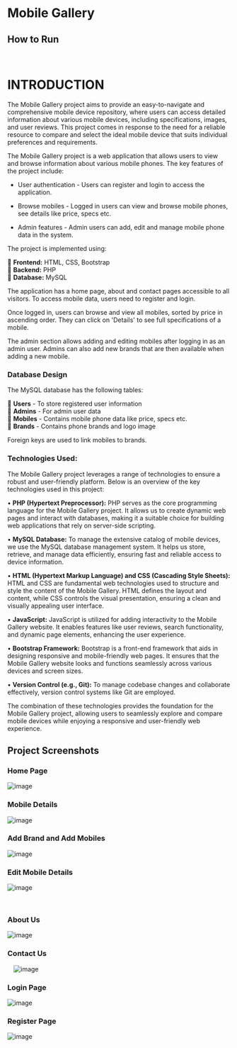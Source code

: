 # Mobile Gallery

## How to Run


 

# INTRODUCTION

The Mobile Gallery project aims to provide an easy-to-navigate and comprehensive mobile device repository, where users can access detailed information about various mobile devices, including specifications, images, and user reviews. This project comes in response to the need for a reliable resource to compare and select the ideal mobile device that suits individual preferences and requirements.

The Mobile Gallery project is a web application that allows users to view and browse information about various mobile phones. The key features of the project include:

- User authentication - Users can register and login to access the application.

- Browse mobiles - Logged in users can view and browse mobile phones, see details like price, specs etc.

- Admin features - Admin users can add, edit and manage mobile phone data in the system.

The project is implemented using:

	**Frontend:** HTML, CSS, Bootstrap<br>
	**Backend:** PHP<br>
	**Database:** MySQL<br>

The application has a home page, about and contact pages accessible to all visitors. To access mobile data, users need to register and login.

Once logged in, users can browse and view all mobiles, sorted by price in ascending order. They can click on 'Details' to see full specifications of a mobile.

The admin section allows adding and editing mobiles after logging in as an admin user. Admins can also add new brands that are then available when adding a new mobile.

### Database Design

The MySQL database has the following tables:

	**Users** - To store registered user information<br>
	**Admins** - For admin user data<br>
	**Mobiles** - Contains mobile phone data like price, specs etc.<br>
	**Brands** - Contains phone brands and logo image

Foreign keys are used to link mobiles to brands.

### Technologies Used:

The Mobile Gallery project leverages a range of technologies to ensure a robust and user-friendly platform. Below is an overview of the key technologies used in this project:

•	**PHP (Hypertext Preprocessor):** PHP serves as the core programming language for the Mobile Gallery project. It allows us to create dynamic web pages and interact with databases, making it a suitable choice for building web applications that rely on server-side scripting.

•	**MySQL Database:** To manage the extensive catalog of mobile devices, we use the MySQL database management system. It helps us store, retrieve, and manage data efficiently, ensuring fast and reliable access to device information.

•	**HTML (Hypertext Markup Language) and CSS (Cascading Style Sheets):** HTML and CSS are fundamental web technologies used to structure and style the content of the Mobile Gallery. HTML defines the layout and content, while CSS controls the visual presentation, ensuring a clean and visually appealing user interface.

•	**JavaScript:** JavaScript is utilized for adding interactivity to the Mobile Gallery website. It enables features like user reviews, search functionality, and dynamic page elements, enhancing the user experience.

•	**Bootstrap Framework:** Bootstrap is a front-end framework that aids in designing responsive and mobile-friendly web pages. It ensures that the Mobile Gallery website looks and functions seamlessly across various devices and screen sizes.

•	**Version Control (e.g., Git):** To manage codebase changes and collaborate effectively, version control systems like Git are employed.

The combination of these technologies provides the foundation for the Mobile Gallery project, allowing users to seamlessly explore and compare mobile devices while enjoying a responsive and user-friendly web experience.






 
## Project Screenshots

### Home Page
![image](https://github.com/king-ronin04/php/assets/103017387/92b62ad0-a682-408e-a2e6-33f434083db1)



### Mobile Details
![image](https://github.com/king-ronin04/php/assets/103017387/eb14658d-9df3-47c5-adcd-0c3492a8e9a2)


### Add Brand and Add Mobiles
![image](https://github.com/king-ronin04/php/assets/103017387/ddc9e2b4-37cf-49cd-a11c-a41e54b0dc2e)




### Edit Mobile Details
![image](https://github.com/king-ronin04/php/assets/103017387/c8486684-dbb3-49b8-a71e-6e9297cb7019)

 
### About Us
![image](https://github.com/king-ronin04/php/assets/103017387/2f926e53-7653-49e5-8272-205304ec2a34)

### Contact Us
 ![image](https://github.com/king-ronin04/php/assets/103017387/bf7399b4-cfd3-4165-b88d-c9bea6b3e45c)

### Login Page
![image](https://github.com/king-ronin04/php/assets/103017387/38f49535-9a97-4093-b734-58ac2a393e36)



### Register Page
 ![image](https://github.com/king-ronin04/php/assets/103017387/79becd56-d0d8-40e0-a167-ababdf6e71ad)

